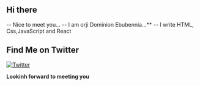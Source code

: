 ## Hi there 
-- Nice to meet you...
-- I am orji Dominion Ebubennia...**
-- I write HTML, Css,JavaScript   and React
     
## Find Me on Twitter
[![Twitter](https://img.shields.io/badge/Twitter-%40your_twitter_handle-blue?logo=twitter)](https://twitter.com/dodos_ebn)

**Lookinh forward to meeting you**





<!---
dodosebn/dodosebn is a ✨ special ✨ repository because its `README.md` (this file) appears on your GitHub profile.
You can click the Preview link to take a look at your changes.
--->
